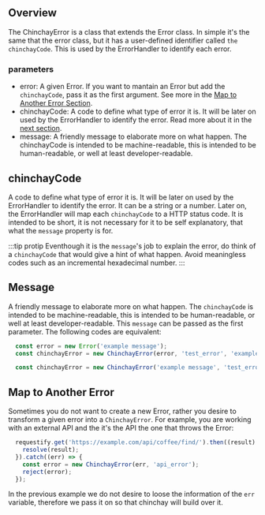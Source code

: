 ## Overview

  The ChinchayError is a class that extends the Error class. In simple it's the same that the error class, but it has a user-defined identifier called `the chinchayCode`. This is used by the ErrorHandler to identify each error.

### parameters

  * error: A given Error. If you want to mantain an Error but add the `chinchayCode`, pass it as the first argument. See more in the [Map to Another Error Section](#map-to-another-error).
  * chinchayCode: A code to define what type of error it is. It will be later on used by the ErrorHandler to identify the error. Read more about it in the [next section](#chinchaycode).
  * message: A friendly message to elaborate more on what happen. The chinchayCode is intended to be machine-readable, this is intended to be human-readable, or well at least developer-readable. 



## chinchayCode

 A code to define what type of error it is. It will be later on used by the ErrorHandler to identify the error. It can be a string or a number. Later on, the ErrorHandler will map each `chinchayCode` to a HTTP status code. It is intended to be short, it is not necessary for it to be self explanatory, that what the `message` property is for.

 :::tip protip
  Eventhough it is the `message`'s job to explain the error, do think of a `chinchayCode` that would give a hint of what happen. Avoid meaningless codes such as an incremental hexadecimal number.
 :::




## Message

A friendly message to elaborate more on what happen. The `chinchayCode` is intended to be machine-readable, this is intended to be human-readable, or well at least developer-readable. This `message` can be passed as the first parameter. The following codes are equivalent:


```javascript
  const error = new Error('example message');
  const chinchayError = new ChinchayError(error, 'test_error', 'example message');
```

```javascript
  const chinchayError = new ChinchayError('example message', 'test_error');
```


## Map to Another Error

Sometimes you do not want to create a new Error, rather you desire to transform a given error into a `ChinchayError`. For example, you are working with an external API and the it's the API the one that throws the Error:



```javascript
  requestify.get('https://example.com/api/coffee/find/').then((result) => {
    resolve(result);
  }).catch((err) => {
    const error = new ChinchayError(err, 'api_error');
    reject(error);
  });
```

In the previous example we do not desire to loose the information of the `err` variable, therefore we pass it on so that chinchay will build over it.